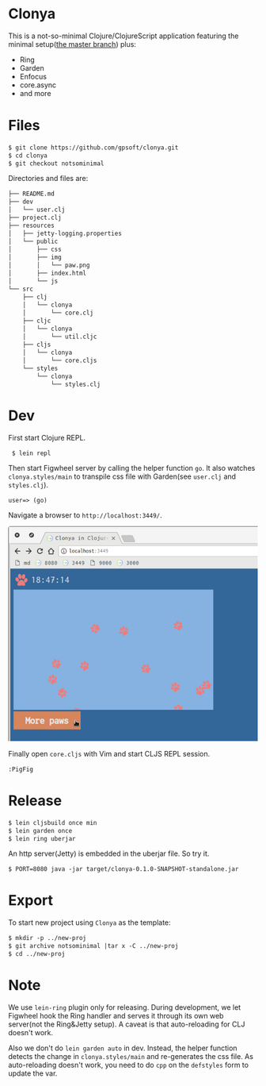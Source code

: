 # Clonya

This is a not-so-minimal Clojure/ClojureScript application featuring the minimal setup([the master branch](https://github.com/gpsoft/clonya/tree/master)) plus:

- Ring
- Garden
- Enfocus
- core.async
- and more


# Files

    $ git clone https://github.com/gpsoft/clonya.git
    $ cd clonya
    $ git checkout notsominimal

Directories and files are:

    ├── README.md
    ├── dev
    │   └── user.clj
    ├── project.clj
    ├── resources
    │   ├── jetty-logging.properties
    │   └── public
    │       ├── css
    │       ├── img
    │       │   └── paw.png
    │       ├── index.html
    │       └── js
    └── src
        ├── clj
        │   └── clonya
        │       └── core.clj
        ├── cljc
        │   └── clonya
        │       └── util.cljc
        ├── cljs
        │   └── clonya
        │       └── core.cljs
        └── styles
            └── clonya
                └── styles.clj

# Dev

First start Clojure REPL.

     $ lein repl

Then start Figwheel server by calling the helper function `go`. It also watches `clonya.styles/main` to transpile css file with Garden(see `user.clj` and `styles.clj`).

    user=> (go)

Navigate a browser to `http://localhost:3449/`.

![ss](ss.png)

Finally open `core.cljs` with Vim and start CLJS REPL session.

    :PigFig

# Release

    $ lein cljsbuild once min
    $ lein garden once
    $ lein ring uberjar

An http server(Jetty) is embedded in the uberjar file. So try it.

    $ PORT=8080 java -jar target/clonya-0.1.0-SNAPSHOT-standalone.jar

# Export

To start new project using `Clonya` as the template:

    $ mkdir -p ../new-proj
    $ git archive notsominimal |tar x -C ../new-proj
    $ cd ../new-proj

# Note

We use `lein-ring` plugin only for releasing. During development, we let Figwheel hook the Ring handler and serves it through its own web server(not the Ring&Jetty setup). A caveat is that auto-reloading for CLJ doesn't work.

Also we don't do `lein garden auto` in dev. Instead, the helper function detects the change in `clonya.styles/main` and re-generates the css file. As auto-reloading doesn't work, you need to do `cpp` on the `defstyles` form to update the var.

